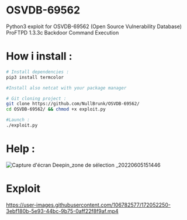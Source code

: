 # OSVDB-69562
Python3 exploit for OSVDB-69562 (Open Source Vulnerability Database) ProFTPD 1.3.3c Backdoor Command Execution

# How i install :

```bash
# Install dependencies :
pip3 install termcolor

#Install also netcat with your package manager

# Git cloning project :
git clone https://github.com/NullBrunk/OSVDB-69562/
cd OSVDB-69562/ && chmod +x exploit.py

#Launch :
./exploit.py

```

# Help :

![Capture d'écran Deepin_zone de sélection _20220605151446](https://user-images.githubusercontent.com/106782577/172052335-95e00a80-d659-4191-b778-0e5a837ab6d1.png)


# Exploit

https://user-images.githubusercontent.com/106782577/172052250-3ebf180b-5e93-44bc-9b75-0aff22f8f9af.mp4
